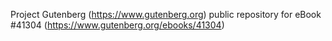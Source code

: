 Project Gutenberg (https://www.gutenberg.org) public repository for eBook #41304 (https://www.gutenberg.org/ebooks/41304)
